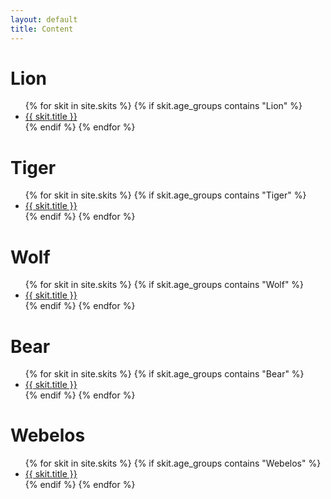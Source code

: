 ```yaml
---
layout: default
title: Content
---
```


<h1>Lion</h1>
<ul>
  {% for skit in site.skits %}
    {% if skit.age_groups contains "Lion" %}
      <li><a href="{{ skit.url | relative_url }}">{{ skit.title }}</a></li>
    {% endif %}
  {% endfor %}
</ul>

<h1>Tiger</h1>
<ul>
  {% for skit in site.skits %}
    {% if skit.age_groups contains "Tiger" %}
      <li><a href="{{ skit.url | relative_url }}">{{ skit.title }}</a></li>
    {% endif %}
  {% endfor %}
</ul>

<h1>Wolf</h1>
<ul>
  {% for skit in site.skits %}
    {% if skit.age_groups contains "Wolf" %}
      <li><a href="{{ skit.url | relative_url }}">{{ skit.title }}</a></li>
    {% endif %}
  {% endfor %}
</ul>

<h1>Bear</h1>
<ul>
  {% for skit in site.skits %}
    {% if skit.age_groups contains "Bear" %}
      <li><a href="{{ skit.url | relative_url }}">{{ skit.title }}</a></li>
    {% endif %}
  {% endfor %}
</ul>

<h1>Webelos</h1>
<ul>
  {% for skit in site.skits %}
    {% if skit.age_groups contains "Webelos" %}
      <li><a href="{{ skit.url | relative_url }}">{{ skit.title }}</a></li>
    {% endif %}
  {% endfor %}
</ul>



